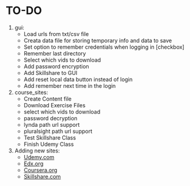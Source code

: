 # TO-DO

1. gui:
    - Load urls from txt/csv file
    - Creata data file for storing temporary info and data to save
    - Set option to remember credentials when logging in [checkbox]
    - Remember last directory
    - Select which vids to download
    - Add password encryption
    - Add Skillshare to GUI
    - Add reset local data button instead of login
    - Add remember next time in the login
2. course_sites:
    - Create Content file
    - Download Exercise Files
    - select which vids to download
    - password decryption
    - lynda path url support
    - pluralsight path url support
    - Test Skillshare Class
    - Finish Udemy Class
3. Adding new sites:
    - <a href="https://udemy.com">Udemy.com</a>
    - <a href="https://edx.org">Edx.org</a>
    - <a href="https://coursera.org">Coursera.org</a>
    - <a href="https://skillshare.com">Skillshare.com</a>
